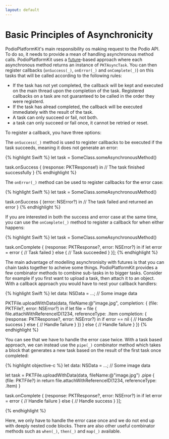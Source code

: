 ```yaml
---
layout: default
---
```

# Basic Principles of Asynchronicity

PodioPlatformKit's main responsibility os making request to the Podio API. To do so, it needs to provide a mean of handling asynchronous 
method calls. PodioPlatformKit uses a [future](http://en.wikipedia.org/wiki/Futures_and_promises)-based approach where each asynchronous method returns an instance of `PKTAsyncTask`. You can then register callbacks (`onSuccess(_)`, `onError(_)` and `onComplete(_)`) on this tasks that will be called according to the following rules:

* If the task has not yet completed, the callback will be kept and executed on the main thread upon the completion of the task. Registered callbacks on a task are not guaranteed to be called in the order they were registerd.
* If the task has alread completed, the callback will be executed immediately with the result of the task.
* A task can only succeed or fail, not both.
* a task can only succeed or fail once, it cannot be retried or reset.

To register a callback, you have three options:

The `onSuccess(_)` method is used to register callbacks to be executed if the task succeeds, meaning it does not generate an error:

{% highlight Swift %}
let task = SomeClass.someAsynchronousMethod()

task.onSuccess { (response: PKTResponse!) in
  // The task finished successfully
}
{% endhighlight %}

The `onError(_)` method can be used to register callbacks for the error case:

{% highlight Swift %}
let task = SomeClass.someAsynchronousMethod()

task.onSuccess { (error: NSError?) in
  // The task failed and returned an error
}
{% endhighlight %}

If you are interested in both the success and error case at the same time, you can use the `onComplete(_)` method to register a callback for when either happens:

{% highlight Swift %}
let task = SomeClass.someAsynchronousMethod()

task.onComplete { (response: PKTResponse?, error: NSError?) in
  if let error = error {
    // Task failed
  } else {
    // Task succeeded
  }
}];
{% endhighlight %}

The main advantage of modelling asynchronisity with futures is that you can chain tasks together to acheive some things. PodioPlatformKit provides a few combinator methods to combine sub-tasks in to bigger tasks. Consider for example if you first want to upload a task, then attach it to an object. With a callback approach you would have to nest your callback handlers:

{% highlight Swift %}
let data: NSData = ...; // Some image data

PKTFile.uploadWithData(data, fileName:@"image.jpg", completion: { (file: PKTFile?, error: NSError?) in
  if let file = file {
    file.attachWithReferenceID(1234, referenceType: .Item completion: { (response: PKTResponse?, error: NSError?) in 
      if error == nil {
        // Handle success
      } else {
        // Handle failure
      }
    })
  } else {
    // Handle failure
  }
})
{% endhighlight %}

You can see that we have to handle the error case twice. With a task based approach, we can instead use the `pipe(_)` combinator method which takes a block that generates a new task based on the result of the first task once completed:

{% highlight objective-c %}
let data: NSData = ...; // Some image data

let task = PKTFile.uploadWithData(data, fileName:@"image.jpg")
  .pipe { (file: PKTFile?) in
    return file.attachWithReferenceID(1234, referenceType: .Item)
}

task.onComplete { (response: PKTResponse?, error: NSError?) in
  if let error = error {
    // Handle failure
  } else {
    // Handle success
  }
}];

{% endhighlight %}

Here, we only have to handle the error case once and we do not end up with deeply nested code blocks. There are also other useful combinator methods such as `when(_)`, `then(_)` and `map(_)` available.